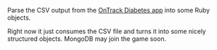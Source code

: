 Parse the CSV output from the [OnTrack Diabetes app](https://play.google.com/store/apps/details?id=com.gexperts.ontrack&hl=en) into some Ruby objects.

Right now it just consumes the CSV file and turns it into some nicely structured objects. MongoDB may join the game soon.

